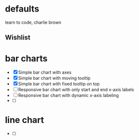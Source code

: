 # defaults
learn to code, charlie brown


## Wishlist

# bar charts
- [x] Simple bar chart with axes
- [x] Simple bar chart with moving tooltip
- [x] Simple bar chart with fixed tooltip on top
- [ ] Responsive bar chart with only start and end x-axis labels
- [ ] Responsive bar chart with dynamic x-axis labeling
- [ ] 

# line chart

- [ ] 